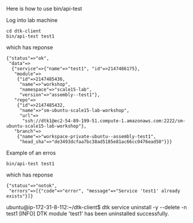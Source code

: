 Here is how to use bin/api-test

Log into lab machine
```
cd dtk-client
bin/api-test test1
```
which has reponse
```
{"status"=>"ok",
 "data"=>
  {"service"=>{"name"=>"test1", "id"=>2147486175},
   "module"=>
    {"id"=>2147485436,
     "name"=>"workshop",
     "namespace"=>"scale15-lab",
     "version"=>"assembly--test1"},
   "repo"=>
    {"id"=>2147485432,
     "name"=>"sm-ubuntu-scale15-lab-workshop",
     "url"=>
      "ssh://dtk1@ec2-54-89-199-51.compute-1.amazonaws.com:2222/sm-ubuntu-scale15-lab-workshop"},
   "branch"=>
    {"name"=>"workspace-private-ubuntu--assembly-test1",
     "head_sha"=>"de3493dcfaa7bc38ad5185e81ac66cc0476ead50"}}}
 ```
 Example of an erros
```
bin/api-test test1
```
which has reponse
```
{"status"=>"notok",
 "errors"=>[{"code"=>"error", "message"=>"Service 'test1' already exists"}]}
 ```
ubuntu@ip-172-31-8-112:~/dtk-client$ dtk service uninstall -y --delete -n test1
[INFO] DTK module 'test1' has been uninstalled successfully.
```
